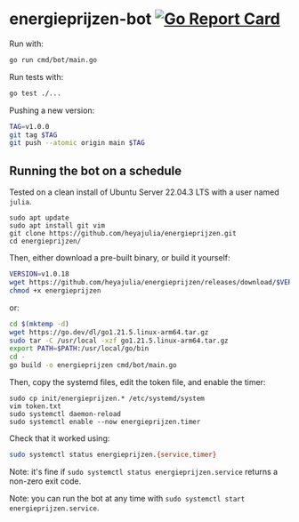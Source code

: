 # energieprijzen-bot [![Go Report Card](https://goreportcard.com/badge/github.com/heyajulia/energieprijzen)](https://goreportcard.com/report/github.com/heyajulia/energieprijzen)

Run with:

```bash
go run cmd/bot/main.go
```

Run tests with:

```bash
go test ./...
```

Pushing a new version:

```bash
TAG=v1.0.0
git tag $TAG
git push --atomic origin main $TAG
```

## Running the bot on a schedule

Tested on a clean install of Ubuntu Server 22.04.3 LTS with a user named `julia`.

```
sudo apt update
sudo apt install git vim
git clone https://github.com/heyajulia/energieprijzen.git
cd energieprijzen/
```

Then, either download a pre-built binary, or build it yourself:

```bash
VERSION=v1.0.18
wget https://github.com/heyajulia/energieprijzen/releases/download/$VERSION/energieprijzen
chmod +x energieprijzen
```

or:

```bash
cd $(mktemp -d)
wget https://go.dev/dl/go1.21.5.linux-arm64.tar.gz
sudo tar -C /usr/local -xzf go1.21.5.linux-arm64.tar.gz
export PATH=$PATH:/usr/local/go/bin
cd -
go build -o energieprijzen cmd/bot/main.go
```

Then, copy the systemd files, edit the token file, and enable the timer:

```
sudo cp init/energieprijzen.* /etc/systemd/system
vim token.txt
sudo systemctl daemon-reload
sudo systemctl enable --now energieprijzen.timer
```

Check that it worked using:

```bash
sudo systemctl status energieprijzen.{service,timer}
```

Note: it's fine if `sudo systemctl status energieprijzen.service` returns a non-zero exit code.

Note: you can run the bot at any time with `sudo systemctl start energieprijzen.service`.
